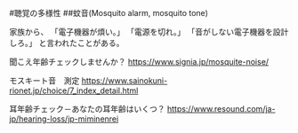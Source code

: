 #聴覚の多様性
##蚊音(Mosquito alarm, mosquito tone)

家族から、
「電子機器が煩い。」
「電源を切れ。」
「音がしない電子機器を設計しろ。」
と言われたことがある。

聞こえ年齢チェックしませんか？
https://www.signia.jp/mosquite-noise/

モスキート音　測定
https://www.sainokuni-rionet.jp/choice/7_index_detail.html

耳年齢チェック－あなたの耳年齢はいくつ？
https://www.resound.com/ja-jp/hearing-loss/jp-miminenrei
